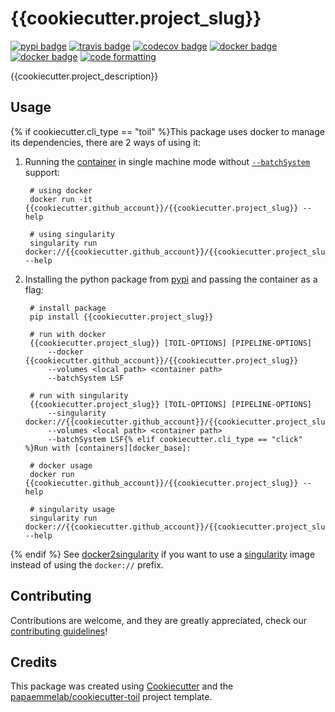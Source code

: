 # {{cookiecutter.project_slug}}

[![pypi badge][pypi_badge]][pypi_base]
[![travis badge][travis_badge]][travis_base]
[![codecov badge][codecov_badge]][codecov_base]
[![docker badge][docker_badge]][docker_base]
[![docker badge][automated_badge]][docker_base]
[![code formatting][black_badge]][black_base]

{{cookiecutter.project_description}}

## Usage

{% if cookiecutter.cli_type == "toil" %}This package uses docker to manage its dependencies, there are 2 ways of using it:

1. Running the [container][docker_base] in single machine mode without [`--batchSystem`] support:

        # using docker
        docker run -it {{cookiecutter.github_account}}/{{cookiecutter.project_slug}} --help

        # using singularity
        singularity run docker://{{cookiecutter.github_account}}/{{cookiecutter.project_slug}} --help

1. Installing the python package from [pypi][pypi_base] and passing the container as a flag:

        # install package
        pip install {{cookiecutter.project_slug}}

        # run with docker
        {{cookiecutter.project_slug}} [TOIL-OPTIONS] [PIPELINE-OPTIONS]
            --docker {{cookiecutter.github_account}}/{{cookiecutter.project_slug}}
            --volumes <local path> <container path>
            --batchSystem LSF

        # run with singularity
        {{cookiecutter.project_slug}} [TOIL-OPTIONS] [PIPELINE-OPTIONS]
            --singularity docker://{{cookiecutter.github_account}}/{{cookiecutter.project_slug}}
            --volumes <local path> <container path>
            --batchSystem LSF{% elif cookiecutter.cli_type == "click" %}Run with [containers][docker_base]:

        # docker usage
        docker run {{cookiecutter.github_account}}/{{cookiecutter.project_slug}} --help

        # singularity usage
        singularity run docker://{{cookiecutter.github_account}}/{{cookiecutter.project_slug}} --help
{% endif %}
See [docker2singularity] if you want to use a [singularity] image instead of using the `docker://` prefix.

## Contributing

Contributions are welcome, and they are greatly appreciated, check our [contributing guidelines](.github/CONTRIBUTING.md)!

## Credits

This package was created using [Cookiecutter] and the
[papaemmelab/cookiecutter-toil] project template.

[`--batchSystem`]: http://toil.readthedocs.io/en/latest/developingWorkflows/batchSystem.html?highlight=BatchSystem
[automated_badge]: https://img.shields.io/docker/cloud/automated/{{cookiecutter.github_account}}/{{cookiecutter.project_slug}}.svg
[black_badge]: https://img.shields.io/badge/code%20style-black-000000.svg
[black_base]: https://github.com/ambv/black
[codecov_badge]: https://codecov.io/gh/{{cookiecutter.github_account}}/{{cookiecutter.project_slug}}/branch/master/graph/badge.svg
[codecov_base]: https://codecov.io/gh/{{cookiecutter.github_account}}/{{cookiecutter.project_slug}}
[cookiecutter]: https://github.com/audreyr/cookiecutter
[docker_badge]: https://img.shields.io/docker/cloud/build/{{cookiecutter.github_account}}/{{cookiecutter.project_slug}}.svg
[docker_base]: https://hub.docker.com/r/{{cookiecutter.github_account}}/{{cookiecutter.project_slug}}
[docker2singularity]: https://github.com/singularityware/docker2singularity
[papaemmelab/cookiecutter-toil]: https://github.com/papaemmelab/cookiecutter-toil
[pypi_badge]: https://img.shields.io/pypi/v/{{cookiecutter.project_slug}}.svg
[pypi_base]: https://pypi.python.org/pypi/{{cookiecutter.project_slug}}
[singularity]: http://singularity.lbl.gov/
[travis_badge]: https://img.shields.io/travis/{{cookiecutter.github_account}}/{{cookiecutter.project_slug}}.svg
[travis_base]: https://travis-ci.com/{{cookiecutter.github_account}}/{{cookiecutter.project_slug}}
